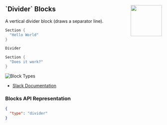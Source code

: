 <h2>`Divider` Blocks
  <img src="https://zeezide.com/img/blocksui/SwiftBlocksUIIcon256.png"
       align="right" width="100" height="100" />
</h2>

A vertical divider block (draws a separator line).

```swift
Section {
  "Hello World"
}

Divider

Section {
  "Does it work?"
}
```

![Block Types](https://zeezide.de/img/blocksui/BlockTypes-Annotated.png)

- [Slack Documentation](https://api.slack.com/reference/block-kit/blocks#divider)

### Blocks API Representation

```json
{
  "type": "divider"
}
```
